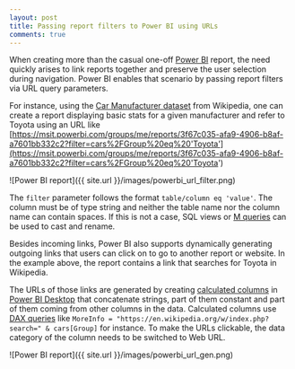 ```yaml
---
layout: post
title: Passing report filters to Power BI using URLs
comments: true
---
```


When creating more than the casual one-off [Power BI](https://powerbi.com) report, the need quickly arises to link reports together and preserve the user selection during navigation.
Power BI enables that scenario by passing report filters via URL query parameters.

For instance, using the [Car Manufacturer dataset](https://en.wikipedia.org/wiki/Automotive_industry#By_manufacturer)
from Wikipedia, one can create a report displaying basic stats for a given manufacturer and refer to Toyota using an URL like
[https://msit.powerbi.com/groups/me/reports/3f67c035-afa9-4906-b8af-a7601bb332c2?filter=cars%2FGroup%20eq%20'Toyota'](https://msit.powerbi.com/groups/me/reports/3f67c035-afa9-4906-b8af-a7601bb332c2?filter=cars%2FGroup%20eq%20'Toyota')

![Power BI report]({{ site.url }}/images/powerbi_url_filter.png)

The `filter` parameter follows the format `table/column eq 'value'`. The column must be of type string and neither the table name nor the column name can contain spaces.
If this is not a case, SQL views or [M queries](https://msdn.microsoft.com/en-us/library/mt211003.aspx) can be used to cast and rename.

Besides incoming links, Power BI also supports dynamically generating outgoing links that users can click on to go to another report or website. 
In the example above, the report contains a link that searches for Toyota in Wikipedia.

The URLs of those links are generated by creating [calculated columns](https://powerbi.microsoft.com/en-us/documentation/powerbi-desktop-calculated-columns/) in 
[Power BI Desktop](https://powerbi.microsoft.com/en-us/desktop/) that concatenate strings, part of them constant and part of them 
coming from other columns in the data. Calculated columns use [DAX queries](https://powerbi.microsoft.com/en-us/documentation/powerbi-desktop-quickstart-learn-dax-basics/)
like `MoreInfo = "https://en.wikipedia.org/w/index.php?search=" & cars[Group]` for instance. To make the URLs clickable, 
the data category of the column needs to be switched to Web URL.

![Power BI report]({{ site.url }}/images/powerbi_url_gen.png)
